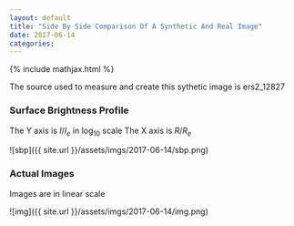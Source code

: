 ```yaml
---
layout: default
title: "Side By Side Comparison Of A Synthetic And Real Image"
date: 2017-06-14
categories:
---
```


{% include mathjax.html  %}

The source used to measure and create this sythetic image is ers2_12827

### Surface Brightness Profile 

The Y axis is $I/I_e$ in $\log_{10}$ scale
The X axis is $R/R_e$

![sbp]({{ site.url }}/assets/imgs/2017-06-14/sbp.png)

### Actual Images

Images are in linear scale

![img]({{ site.url }}/assets/imgs/2017-06-14/img.png)